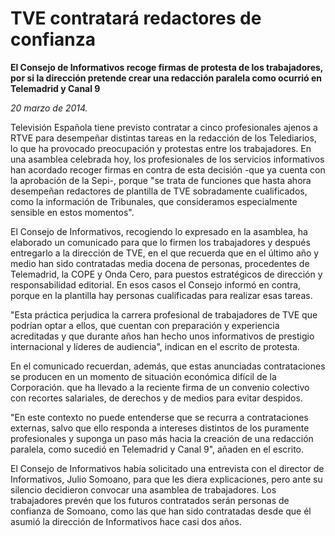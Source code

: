 # TVE contratará redactores de confianza

**El Consejo de Informativos recoge firmas de protesta de los trabajadores, por si la dirección pretende crear una redacción paralela como ocurrió en Telemadrid y Canal 9**

*20 marzo de 2014.*

Televisión Española tiene previsto contratar a cinco profesionales ajenos a RTVE para desempeñar distintas tareas en la redacción de los Telediarios, lo que ha provocado preocupación y protestas entre los trabajadores. En una asamblea celebrada hoy, los profesionales de los servicios informativos han acordado recoger firmas en contra de esta decisión -que ya cuenta con la aprobación de la Sepi-, porque "se trata de funciones que hasta ahora desempeñan redactores de plantilla de TVE sobradamente cualificados, como la información de Tribunales, que consideramos especialmente sensible en estos momentos".

El Consejo de Informativos, recogiendo lo expresado en la asamblea, ha elaborado un comunicado para que lo firmen los trabajadores y después entregarlo a la dirección de TVE, en el que recuerda que en el último año y medio han sido contratadas media docena de personas, procedentes de Telemadrid, la COPE y Onda Cero, para puestos estratégicos de dirección y responsabilidad editorial. En esos casos el Consejo informó en contra, porque en la plantilla hay personas cualificadas para realizar esas tareas.

"Esta práctica perjudica la carrera profesional de trabajadores de TVE que podrían optar a ellos, que cuentan con preparación y experiencia acreditadas y que durante años han hecho unos informativos de prestigio internacional y líderes de audiencia", indican en el escrito de protesta.

En el comunicado recuerdan, además, que estas anunciadas contrataciones se producen en un momento de situación económica difícil de la Corporación. que ha llevado a la reciente firma de un convenio colectivo con recortes salariales, de derechos y de medios para evitar despidos.

"En este contexto no puede entenderse que se recurra a contrataciones externas, salvo que ello responda a intereses distintos de los puramente profesionales y suponga un paso más hacia la creación de una redacción paralela, como sucedió en Telemadrid y Canal 9", añaden en el escrito.

El Consejo de Informativos había solicitado una entrevista con el director de Informativos, Julio Somoano, para que les diera explicaciones, pero ante su silencio decidieron convocar una asamblea de trabajadores. Los trabajadores prevén que los futuros contratados serán personas de confianza de Somoano, como las que han sido contratadas desde que él asumió la dirección de Informativos hace casi dos años.
